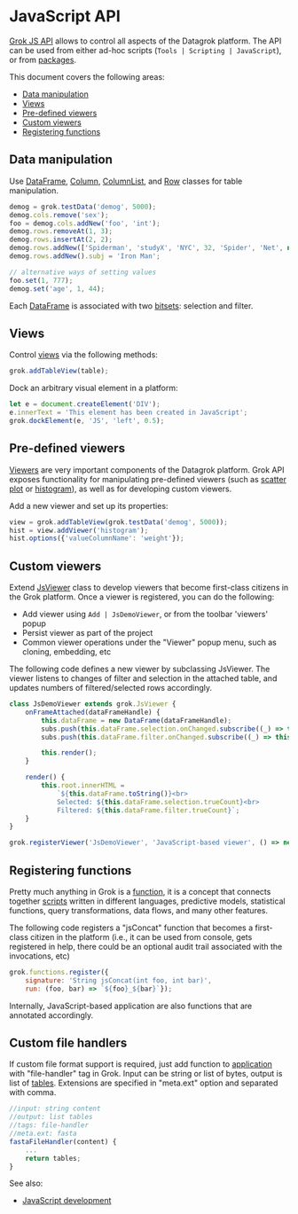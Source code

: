 <!-- TITLE: JavaScript API -->
<!-- SUBTITLE: -->

# JavaScript API

[Grok JS API](grok-api.md) allows to control all aspects of the Datagrok platform. The API
can be used from either ad-hoc scripts (`Tools | Scripting | JavaScript`), 
or from [packages](develop.md#packages). 

This document covers the following areas:
* [Data manipulation](#data-manipulation)
* [Views](#views)
* [Pre-defined viewers](#pre-defined-viewers)
* [Custom viewers](#custom-viewers)
* [Registering functions](#registering-functions)

## Data manipulation

Use [DataFrame](api/DataFrame.html), [Column](api/Column.html), [ColumnList](api/ColumnList.html), 
and [Row](api/Row.html) classes for table manipulation.

```javascript
demog = grok.testData('demog', 5000);
demog.cols.remove('sex');
foo = demog.cols.addNew('foo', 'int');
demog.rows.removeAt(1, 3);
demog.rows.insertAt(2, 2);
demog.rows.addNew(['Spiderman', 'studyX', 'NYC', 32, 'Spider', 'Net', new Date(2020), 180, 80, 666]);
demog.rows.addNew().subj = 'Iron Man';

// alternative ways of setting values
foo.set(1, 777);
demog.set('age', 1, 44);
``` 

Each [DataFrame](api/DataFrame.html) is associated with two [bitsets](api/BitSet.html): selection and filter.

## Views

Control [views](../overview/navigation.md) via the following methods:

```javascript
grok.addTableView(table);
```

Dock an arbitrary visual element in a platform:

```javascript
let e = document.createElement('DIV');
e.innerText = 'This element has been created in JavaScript';
grok.dockElement(e, 'JS', 'left', 0.5);
```

## Pre-defined viewers

[Viewers](../visualize/viewers.md) are very important components of the Datagrok platform. Grok API 
exposes functionality for manipulating pre-defined viewers 
(such as [scatter plot](../visualize/viewers/scatter-plot.md) or [histogram](../visualize/viewers/histogram.md)), as
well as for developing custom viewers.

Add a new viewer and set up its properties:

```javascript
view = grok.addTableView(grok.testData('demog', 5000));
hist = view.addViewer('histogram');
hist.options({'valueColumnName': 'weight'});
```

## Custom viewers

Extend [JsViewer](api/JsViewer.html) class to develop viewers that become first-class citizens in 
the Grok platform. Once a viewer is registered, you can do the following:

* Add viewer using `Add | JsDemoViewer`, or from the toolbar 'viewers' popup
* Persist viewer as part of the project
* Common viewer operations under the "Viewer" popup menu, such as cloning, embedding, etc

The following code defines a new viewer by subclassing JsViewer. The viewer listens to changes
of filter and selection in the attached table, and updates numbers of filtered/selected rows accordingly.

```javascript
class JsDemoViewer extends grok.JsViewer {
    onFrameAttached(dataFrameHandle) {
        this.dataFrame = new DataFrame(dataFrameHandle);
        subs.push(this.dataFrame.selection.onChanged.subscribe((_) => this.render()));
        subs.push(this.dataFrame.filter.onChanged.subscribe((_) => this.render()));

        this.render();
    }

    render() {
        this.root.innerHTML =
            `${this.dataFrame.toString()}<br>
            Selected: ${this.dataFrame.selection.trueCount}<br>
            Filtered: ${this.dataFrame.filter.trueCount}`;
    }
}

grok.registerViewer('JsDemoViewer', 'JavaScript-based viewer', () => new JsDemoViewer());
```

## Registering functions

Pretty much anything in Grok is a [function](../overview/functions/function.md), it is a concept that
connects together [scripts](../compute/scripting.md) written in different languages, predictive models, statistical
functions, query transformations, data flows, and many other features.

The following code registers a "jsConcat" function that becomes a first-class
citizen in the platform (i.e., it can be used from console, gets registered
in help, there could be an optional audit trail associated with the invocations, etc)

```javascript
grok.functions.register({
    signature: 'String jsConcat(int foo, int bar)',
    run: (foo, bar) => `${foo}_${bar}`});
```

Internally, JavaScript-based application are also functions that are annotated accordingly.


## Custom file handlers

If custom file format support is required, just add function to [application](app.md) with 
"file-handler" tag in Grok. Input can be string or list of bytes, output is list of 
[tables](../overview/table.md). Extensions are specified in "meta.ext" option and separated with comma. 

```js
//input: string content
//output: list tables
//tags: file-handler
//meta.ext: fasta
fastaFileHandler(content) {
    ...
    return tables;
}
```

See also:
* [JavaScript development](develop.md) 